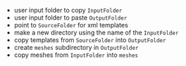 - user input folder to copy `InputFolder`
- user input folder to paste `OutputFolder`
- point to `SourceFolder` for xml templates
- make a new directory using the name of the `InputFolder`
- copy templates from `SourceFolder` into `OutputFolder`
- create `meshes` subdirectory in `OutputFolder`
- copy meshes from `InputFolder` into `meshes`